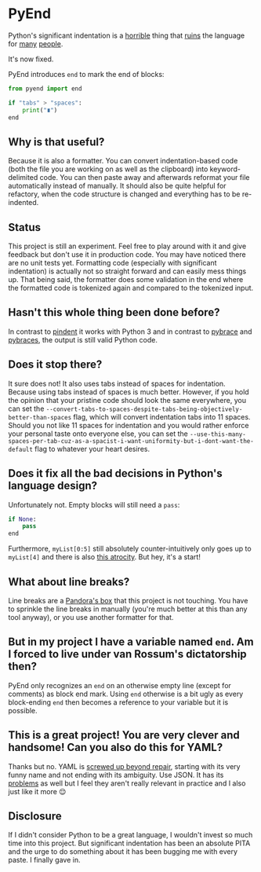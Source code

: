 # PyEnd

Python's significant indentation is a [horrible](https://www.quora.com/What-are-the-downsides-to-whitespace-indentation-rather-than-requiring-curly-braces) thing that [ruins](https://qr.ae/pr9Pxf) the language for [many](https://news.ycombinator.com/item?id=1463451
) [people](https://www.linkedin.com/pulse/why-python-indentation-sucks-what-can-done-spoiler-alert-mayank-verma).

It's now fixed.

PyEnd introduces `end` to mark the end of blocks:

```python
from pyend import end

if "tabs" > "spaces":
	print("∎")
end
```

## Why is that useful?

Because it is also a formatter. You can convert indentation-based code (both the file you are working on as well as the clipboard) into keyword-delimited code. You can then paste away and afterwards reformat your file automatically instead of manually. It should also be quite helpful for refactory, when the code structure is changed and everything has to be re-indented.

## Status

This project is still an experiment. Feel free to play around with it and give feedback but don't use it in production code. You may have noticed there are no unit tests yet. Formatting code (especially with significant indentation) is actually not so straight forward and can easily mess things up. That being said, the formatter does some validation in the end where the formatted code is tokenized again and compared to the tokenized input.

## Hasn't this whole thing been done before?

In contrast to [pindent](https://svn.python.org/projects/python/trunk/Tools/scripts/pindent.py) it works with Python 3 and in contrast to [pybrace](https://github.com/mayank-verma048/PyBrace) and [pybraces](https://timhatch.com/projects/pybraces/), the output is still valid Python code.

## Does it stop there?

It sure does not! It also uses tabs instead of spaces for indentation. Because using tabs instead of spaces is much better. However, if you hold the opinion that your pristine code should look the same everywhere, you can set the `--convert-tabs-to-spaces-despite-tabs-being-objectively-better-than-spaces` flag, which will convert indentation tabs into 11 spaces. Should you not like 11 spaces for indentation and you would rather enforce your personal taste onto everyone else, you can set the `--use-this-many-spaces-per-tab-cuz-as-a-spacist-i-want-uniformity-but-i-dont-want-the-default` flag to whatever your heart desires.

## Does it fix all the bad decisions in Python's language design?

Unfortunately not. Empty blocks will still need a `pass`:

```python
if None:
	pass
end
```

Furthermore, `myList[0:5]` still absolutely counter-intuitively only goes up to `myList[4]` and there is also [this atrocity](https://www.geeksforgeeks.org/least-astonishment-and-the-mutable-default-argument-in-python/). But hey, it's a start!

## What about line breaks?

Line breaks are a [Pandora's box](https://journal.stuffwithstuff.com/2015/09/08/the-hardest-program-ive-ever-written/) that this project is not touching. You have to sprinkle the line breaks in manually (you're much better at this than any tool anyway), or you use another formatter for that.

## But in my project I have a variable named `end`. Am I forced to live under van Rossum's dictatorship then?

PyEnd only recognizes an `end` on an otherwise empty line (except for comments) as block end mark. Using `end` otherwise is a bit ugly as every block-ending `end` then becomes a reference to your variable but it is possible.

## This is a great project! You are very clever and handsome! Can you also do this for YAML?

Thanks but no. YAML is [screwed up beyond repair](https://en.wikipedia.org/wiki/YAML#Criticism), starting with its very funny name and not ending with its ambiguity. Use JSON. It has its [problems](https://seriot.ch/projects/parsing_json.html) as well but I feel they aren't really relevant in practice and I also just like it more 😌

## Disclosure

If I didn't consider Python to be a great language, I wouldn't invest so much time into this project. But significant indentation has been an absolute PITA and the urge to do something about it has been bugging me with every paste. I finally gave in.